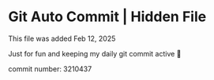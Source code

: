 # Git Auto Commit | Hidden File

This file was added Feb 12, 2025

Just for fun and keeping my daily git commit active 🤪

commit number: 3210437
